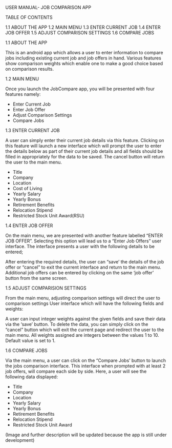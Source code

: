 USER MANUAL- JOB COMPARISON APP

TABLE OF CONTENTS

1.1 ABOUT THE APP
1.2 MAIN MENU
1.3 ENTER CURRENT JOB
1.4 ENTER JOB OFFER
1.5 ADJUST COMPARISON SETTINGS
1.6 COMPARE JOBS


1.1 ABOUT THE APP

This is an android app which allows a user to enter information to compare jobs including existing current job and job offers in hand. Various features show comparison weights which enable one to make a good choice based on comparison results.

 1.2 MAIN MENU

Once you launch the JobCompare app, you will be presented with four features namely:
-	Enter Current Job
-	Enter Job Offer
-	Adjust Comparison Settings
-	Compare Jobs






1.3	ENTER CURRENT JOB

 A user can simply enter their current job details via this feature. Clicking on this feature will launch a new interface which will prompt the user to enter the details below as part of their current job details and all fields should be filled in appropriately for the data to be saved. The cancel button will return the user to the main menu.
-	Title
-	Company
-	Location
-	Cost of Living
-	Yearly Salary
-	Yearly Bonus
-	Retirement Benefits
-	Relocation Stipend
-	Restricted Stock Unit Award(RSU)



1.4	ENTER JOB OFFER

On the main menu, we are presented with another feature labelled “ENTER JOB OFFER”. Selecting this option will lead us to a “Enter Job Offers” user interface. The interface presents a user with the following details to be entered;




After entering the required details, the user can “save’ the details of the job offer or “cancel” to exit the current interface and return to the main menu. Additional job offers can be entered by clicking on the same ‘job offer’ button from the same screen.

1.5	ADJUST COMPARISION SETTINGS

 From the main menu, adjusting comparison settings will direct the user to comparison settings User interface which will have the following fields and weights:




A user can input integer weights against the given fields and save their data via the ‘save’ button. To delete the data, you can simply click on the “cancel” button which will exit the current page and redirect the user to the main menu.
All weights assigned are integers between the values 1 to 10. Default value is set to 1.

1.6	COMPARE JOBS

Via the main menu, a user can click on the “Compare Jobs’ button to launch the jobs comparison interface.
This interface when prompted with at least 2 job offers, will compare each side by side. Here, a user will see the following data displayed:
-	Title
-	Company
-	Location
-	Yearly Salary
-	Yearly Bonus
-	Retirement Benefits
-	Relocation Stipend
-	Restricted Stock Unit Award



(Image and further description will be updated because the app is still under development)
